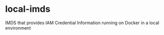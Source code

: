 # local-imds
IMDS that provides IAM Credential Information running on Docker in a local environment
